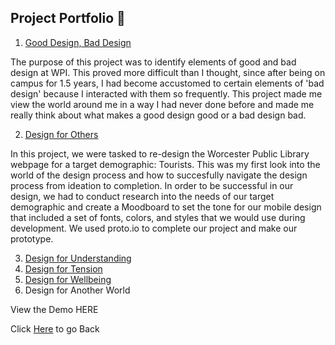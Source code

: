 ## Project Portfolio 💼
1. [Good Design, Bad Design](https://medium.com/@ilanazeldin/wpi-design-in-action-85e33b8efcc0 "Good Design, Bad Design")

The purpose of this project was to identify elements of good and bad design at WPI. This proved more difficult than I thought, since after being on campus for 1.5 years, I had become accustomed to certain elements of 'bad design' because I interacted with them so frequently. This project made me view the world around me in a way I had never done before and made me really think about what makes a good design good or a bad design bad. 

2. [Design for Others](https://medium.com/@ilanazeldin/designing-for-tourists-816e20fdb741 "Design for Others") 

In this project, we were tasked to re-design the Worcester Public Library webpage for a target demographic: Tourists. This was my first look into the world of the design process and how to succesfully navigate the design process from ideation to completion. In order to be successful in our design, we had to conduct research into the needs of our target demographic and create a Moodboard to set the tone for our mobile design that included a set of fonts, colors, and styles that we would use during development. We used proto.io to complete our project and make our prototype. 

3. [Design for Understanding](https://medium.com/@ilanazeldin/design-for-understanding-39975b05bcea "Design for Understanding")
4. [Design for Tension](https://medium.com/@michaelbosik/design-for-tension-group-13-e49fcef641b2 "Design for Tension")
5. [Design for Wellbeing](https://medium.com/@ilanazeldin/design-for-wellbeing-7cc8d2f7a9a7 "Desing for Wellbeing")
6. Design for Another World 

View the Demo HERE

Click [Here](README.md) to go Back
